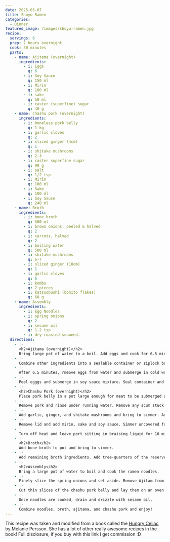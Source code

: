 ```yaml
---
date: 2025-05-07
title: Shoyu Ramen
categories:
  - Dinner
featured_image: /images/shoyu-ramen.jpg
recipe:
  servings: 6
  prep: 2 hours overnight
  cook: 30 minutes
  parts:
    - name: Ajitama (overnight)
      ingredients:
        - i: Eggs
          q: 6
        - i: Soy Sauce
          q: 150 ml
        - i: Mirin
          q: 100 ml
        - i: sake
          q: 50 ml
        - i: caster (superfine) sugar
          q: 40 g
    - name: Chashu pork (overnight)
      ingredients:
        - i: boneless pork belly
          q: 1 kg
        - i: garlic cloves
          q: 2
        - i: sliced ginger (4cm)
          q: 1
        - i: shitake mushrooms
          q: 2-3
        - i: caster superfine sugar
          q: 90 g
        - i: salt
          q: 1/2 tsp
        - i: Mirin
          q: 100 ml
        - i: Sake
          q: 100 ml
        - i: Soy Sauce
          q: 240 ml
    - name: Broth
      ingredients:
        - i: bone broth
          q: 500 ml
        - i: brown onions, peeled & halved
          q: 2
        - i: carrots, halved
          q: 2
        - i: boiling water
          q: 500 ml
        - i: shitake mushrooms
          q: 6-7
        - i: sliced ginger (10cm)
          q: 1
        - i: garlic cloves
          q: 6
        - i: kombu
          q: 2 pieces
        - i: katsuobushi (bonito flakes)
          q: 60 g
    - name: Assembly
      ingredients:
        - i: Egg Noodles
        - i: spring onions
          q: 2
        - i: sesame oil
          q: 1-2 tsp
        - i: dry-roasted seaweed.
  directions:
    - |-
      <h2>Ajitama (overnight)</h2>
      Bring large pot of water to a boil. Add eggs and cook for 6.5 minutes
    - |-
      Combine other ingredients into a sealable container or ziplock bag.
    - |-
      After 6.5 minutes, rmeove eggs from water and submerge in cold water. Allow to cool.
    - |-
      Peel egggs and submerge in soy sauce mixture. Seal container and place in fridge. Rotate eggs in sauce every few hours.
    - |-
      <h2>Chashu Pork (overnight)</h2>
      Place pork belly in a pot large enough for meat to be submerged and cover with cold water. Placer over high heat and bring to a simmer before lowering the heat to medium-low. Simmer for 20 minutes.
    - |-
      Remove pork and rinse under running water. Remove any scum stuck to the outside of the roll. Clean pot, replace pork and cover with approximately 2L fresh water.
    - |-
      Add garlic, ginger, and shitake mushrooms and bring to simmer. Add the coaster sugar and salt then place a drop lid on the pork. Simmer like this for 30 minutes.
    - |-
      Remove lid and add mirin, sake and soy sauce. Simmer uncovered for 75 minutes.
    - | 
      Turn off heat and leave port sitting in braising liquid for 10 minutes. Remove pork and place in container. Let pork and braising liquid cool for about and hour before placing in fridge.
    - |-
      <h2>Broth</h2>
      Add bone broth to pot and bring to simmer.
    - |-
      Add remaining broth ingredients. Add tree-quarters of the reserved braising liquid.
    - |-
      <h2>Assembly</h2>
      Bring a large pot of water to boil and cook the ramen noodles.
    - |-
      Finely slice the spring onions and set aside. Remove Ajitam from the marinade and slice in half lengthways.
    - |-
      Cut thin slices of the chashu pork belly and lay them on an oven tray. Use a kitchen torch to scorch them. This reheats them and adds a smoky flavor.
    - |-
      Once noodles are cooked, drain and drizzle with sesame oil.
    - |-
      Combine noodles, broth, ajitama, and chashu pork and enjoy!
---
```


This recipe was taken and modified from a book called the [Hungry Celiac](https://amzn.to/43mwknu) by Melanie Persson. She has a lot of other really awesome recipes in the book! Full disclosure, if you buy with this link I get commission :D
